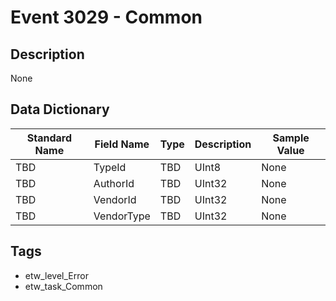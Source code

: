 # Event 3029 - Common

## Description
None

## Data Dictionary
|Standard Name|Field Name|Type|Description|Sample Value|
|---|---|---|---|---|
|TBD|TypeId|TBD|UInt8|None|None|
|TBD|AuthorId|TBD|UInt32|None|None|
|TBD|VendorId|TBD|UInt32|None|None|
|TBD|VendorType|TBD|UInt32|None|None|

## Tags
* etw_level_Error
* etw_task_Common